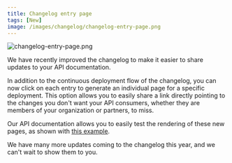 ```yaml
---
title: Changelog entry page
tags: [New]
image: /images/changelog/changelog-entry-page.png
---
```


![changelog-entry-page.png](/images/changelog/changelog-entry-page.png)

We have recently improved the changelog to make it easier to share updates to your API documentation.

In addition to the continuous deployment flow of the changelog, you can now click on each entry to generate an individual page for a specific deployment. This option allows you to easily share a link directly pointing to the changes you don't want your API consumers, whether they are members of your organization or partners, to miss.

Our API documentation allows you to easily test the rendering of these new pages, as shown with [this example](https://developers.bump.sh/changes/2bedfeb6).

We have many more updates coming to the changelog this year, and we can't wait to show them to you.